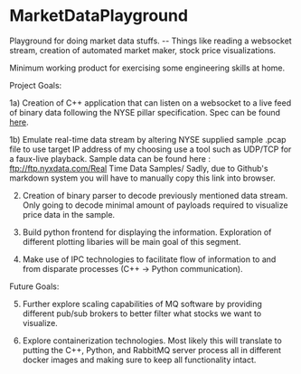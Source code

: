 # MarketDataPlayground
Playground for doing market data stuffs. -- Things like reading a websocket stream, creation of automated market maker, stock price visualizations.

Minimum working product for exercising some engineering skills at home.

Project Goals:

1a) Creation of C++ application that can listen on a websocket to a live feed of binary data following the NYSE pillar specification.
    Spec can be found [here](https://www.nyse.com/market-data/real-time/integrated-feed).
    
1b) Emulate real-time data stream by altering NYSE supplied sample .pcap file to use target IP address of my choosing use a tool such as
    UDP/TCP for a faux-live playback.
    Sample data can be found here : ftp://ftp.nyxdata.com/Real Time Data Samples/
    Sadly, due to Github's markdown system you will have to manually copy this link into browser.

2) Creation of binary parser to decode previously mentioned data stream. Only going to decode minimal amount of payloads required to
   visualize price data in the sample.
   
3) Build python frontend for displaying the information. Exploration of different plotting libaries will be main goal of this segment.

4) Make use of IPC technologies to facilitate flow of information to and from disparate processes (C++ -> Python communication).

Future Goals:

5) Further explore scaling capabilities of MQ software by providing different pub/sub brokers to better filter what stocks 
   we want to visualize.

6) Explore containerization technologies. Most likely this will translate to putting the C++, Python, and RabbitMQ server process all
   in different docker images and making sure to keep all functionality intact. 
   
